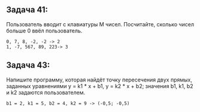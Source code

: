 
## Задача 41: 
Пользователь вводит с клавиатуры M чисел. Посчитайте, сколько чисел больше 0 ввёл пользователь.

```
0, 7, 8, -2, -2 -> 2
1, -7, 567, 89, 223-> 3
```

## Задача 43: 
Напишите программу, которая найдёт точку пересечения двух прямых, заданных уравнениями y = k1 * x + b1, y = k2 * x + b2; 
значения b1, k1, b2 и k2 задаются пользователем.

```
b1 = 2, k1 = 5, b2 = 4, k2 = 9 -> (-0,5; -0,5)
```

